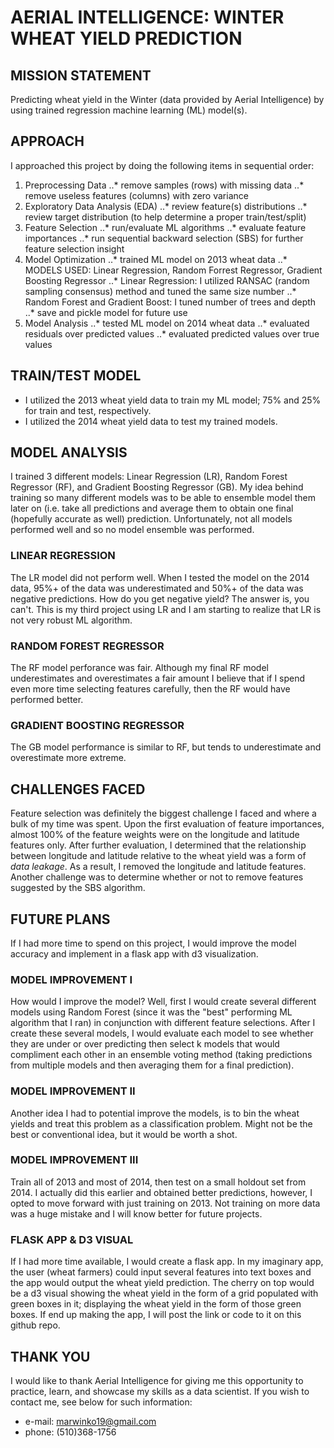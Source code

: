 # AERIAL INTELLIGENCE: WINTER WHEAT YIELD PREDICTION


## MISSION STATEMENT
Predicting wheat yield in the Winter (data provided by Aerial Intelligence) by using trained regression machine learning (ML) model(s).


## APPROACH
I approached this project by doing the following items in sequential order:

1. Preprocessing Data
..* remove samples (rows) with missing data
..* remove useless features (columns) with zero variance
2. Exploratory Data Analysis (EDA)
..* review feature(s) distributions
..* review target distribution (to help determine a proper train/test/split)
3. Feature Selection
..* run/evaluate ML algorithms
..* evaluate feature importances
..* run sequential backward selection (SBS) for further feature selection insight
4. Model Optimization
..* trained ML model on 2013 wheat data
..* MODELS USED: Linear Regression, Random Forrest Regressor, Gradient Boosting Regressor
..* Linear Regression: I utilized RANSAC (random sampling consensus) method and tuned the same size number
..* Random Forest and Gradient Boost: I tuned number of trees and depth
..* save and pickle model for future use
5. Model Analysis
..* tested ML model on 2014 wheat data
..* evaluated residuals over predicted values
..* evaluated predicted values over true values


## TRAIN/TEST MODEL 
* I utilized the 2013 wheat yield data to train my ML model; 75% and 25% for train and test, respectively.
* I utilized the 2014 wheat yield data to test my trained models.


## MODEL ANALYSIS
I trained 3 different models: Linear Regression (LR), Random Forest Regressor (RF), and Gradient Boosting Regressor (GB). My idea behind training so many different models was to be able to ensemble model them later on (i.e. take all predictions and average them to obtain one final (hopefully accurate as well) prediction. Unfortunately, not all models performed well and so no model ensemble was performed.

### LINEAR REGRESSION
The LR model did not perform well. When I tested the model on the 2014 data, 95%+ of the data was underestimated and 50%+ of the data was negative predictions. How do you get negative yield? The answer is, you can't. This is my third project using LR and I am starting to realize that LR is not very robust ML algorithm.

### RANDOM FOREST REGRESSOR
The RF model perforance was fair. Although my final RF model underestimates and overestimates a fair amount I believe that if I spend even more time selecting features carefully, then the RF would have performed better.

### GRADIENT BOOSTING REGRESSOR
The GB model performance is similar to RF, but tends to underestimate and overestimate more extreme.


## CHALLENGES FACED
Feature selection was definitely the biggest challenge I faced and where a bulk of my time was spent. Upon the first evaluation of feature importances, almost 100% of the feature weights were on the longitude and latitude features only. After further evaluation, I determined that the relationship between longitude and latitude relative to the wheat yield was a form of _data leakage_. As a result, I removed the longitude and latitude features. Another challenge was to determine whether or not to remove features suggested by the SBS algorithm. 


## FUTURE PLANS
If I had more time to spend on this project, I would improve the model accuracy and implement in a flask app with d3 visualization.

### MODEL IMPROVEMENT I
How would I improve the model? Well, first I would create several different models using Random Forest (since it was the "best" performing ML algorithm that I ran) in conjunction with different feature selections. After I create these several models, I would evaluate each model to see whether they are under or over predicting then select k models that would compliment each other in an ensemble voting method (taking predictions from multiple models and then averaging them for a final prediction).

### MODEL IMPROVEMENT II
Another idea I had to potential improve the models, is to bin the wheat yields and treat this problem as a classification problem. Might not be the best or conventional idea, but it would be worth a shot.

### MODEL IMPROVEMENT III
Train all of 2013 and most of 2014, then test on a small holdout set from 2014. I actually did this earlier and obtained better predictions, however, I opted to move forward with just training on 2013. Not training on more data was a huge mistake and I will know better for future projects.

### FLASK APP & D3 VISUAL
If I had more time available, I would create a flask app. In my imaginary app, the user (wheat farmers) could input several features into text boxes and the app would output the wheat yield prediction. The cherry on top would be a d3 visual showing the wheat yield in the form of a grid populated with green boxes in it; displaying the wheat yield in the form of those green boxes. If end up making the app, I will post the link or code to it on this github repo.


## THANK YOU
I would like to thank Aerial Intelligence for giving me this opportunity to practice, learn, and showcase my skills as a data scientist. If you wish to contact me, see below for such information:
* e-mail: marwinko19@gmail.com
* phone: (510)368-1756